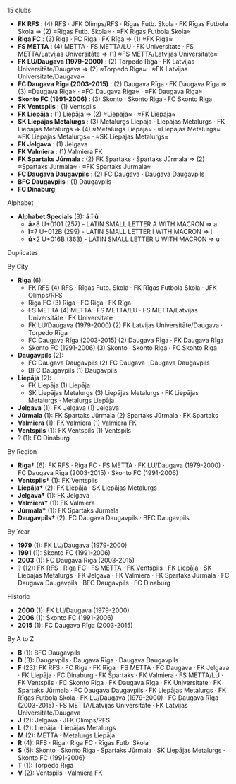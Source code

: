15 clubs

- **FK RFS** : (4) RFS · JFK Olimps/RFS · Rīgas Futb. Skola · FK Rīgas Futbola Skola ⇒ (2) ≈Rigas Futb. Skola≈ · ≈FK Rigas Futbola Skola≈
- **Riga FC** : (3) Riga · FC Riga · FK Rīga ⇒ (1) ≈FK Riga≈
- **FS METTA** : (4) METTA · FS METTA/LU · FK Universitate · FS METTA/Latvijas Universitāte ⇒ (1) ≈FS METTA/Latvijas Universitate≈
- **FK LU/Daugava (1979-2000)** : (2) Torpedo Rīga · FK Latvijas Universitāte/Daugava ⇒ (2) ≈Torpedo Riga≈ · ≈FK Latvijas Universitate/Daugava≈
- **FC Daugava Rīga (2003-2015)** : (2) Daugava Rīga · FK Daugava Rīga ⇒ (3) ≈Daugava Riga≈ · ≈FC Daugava Riga≈ · ≈FK Daugava Riga≈
- **Skonto FC (1991-2006)** : (3) Skonto · Skonto Riga · FC Skonto Riga
- **FK Ventspils** : (1) Ventspils
- **FK Liepāja** : (1) Liepāja ⇒ (2) ≈Liepaja≈ · ≈FK Liepaja≈
- **SK Liepājas Metalurgs** : (3) Metalurgs Liepāja · Liepājas Metalurgs · FK Liepājas Metalurgs ⇒ (4) ≈Metalurgs Liepaja≈ · ≈Liepajas Metalurgs≈ · ≈FK Liepajas Metalurgs≈ · ≈SK Liepajas Metalurgs≈
- **FK Jelgava** : (1) Jelgava
- **FK Valmiera** : (1) Valmiera FK
- **FK Spartaks Jūrmala** : (2) FK Spartaks · Spartaks Jūrmala ⇒ (2) ≈Spartaks Jurmala≈ · ≈FK Spartaks Jurmala≈
- **FC Daugava Daugavpils** : (2) FC Daugava · Daugava Daugavpils
- **BFC Daugavpils** : (1) Daugavpils
- **FC Dinaburg**




Alphabet

- **Alphabet Specials** (3):  **ā**  **ī**  **ū** 
  - **ā**×8 U+0101 (257) - LATIN SMALL LETTER A WITH MACRON ⇒ a
  - **ī**×7 U+012B (299) - LATIN SMALL LETTER I WITH MACRON ⇒ i
  - **ū**×2 U+016B (363) - LATIN SMALL LETTER U WITH MACRON ⇒ u




Duplicates





By City

- **Riga** (6): 
  - FK RFS  (4) RFS · Rīgas Futb. Skola · FK Rīgas Futbola Skola · JFK Olimps/RFS
  - Riga FC  (3) Riga · FC Riga · FK Rīga
  - FS METTA  (4) METTA · FS METTA/LU · FS METTA/Latvijas Universitāte · FK Universitate
  - FK LU/Daugava (1979-2000)  (2) FK Latvijas Universitāte/Daugava · Torpedo Rīga
  - FC Daugava Rīga (2003-2015)  (2) Daugava Rīga · FK Daugava Rīga
  - Skonto FC (1991-2006)  (3) Skonto · Skonto Riga · FC Skonto Riga
- **Daugavpils** (2): 
  - FC Daugava Daugavpils  (2) FC Daugava · Daugava Daugavpils
  - BFC Daugavpils  (1) Daugavpils
- **Liepāja** (2): 
  - FK Liepāja  (1) Liepāja
  - SK Liepājas Metalurgs  (3) Liepājas Metalurgs · FK Liepājas Metalurgs · Metalurgs Liepāja
- **Jelgava** (1): FK Jelgava  (1) Jelgava
- **Jūrmala** (1): FK Spartaks Jūrmala  (2) Spartaks Jūrmala · FK Spartaks
- **Valmiera** (1): FK Valmiera  (1) Valmiera FK
- **Ventspils** (1): FK Ventspils  (1) Ventspils
- ? (1): FC Dinaburg 




By Region

- **Riga†** (6):   FK RFS · Riga FC · FS METTA · FK LU/Daugava (1979-2000) · FC Daugava Rīga (2003-2015) · Skonto FC (1991-2006)
- **Ventspils†** (1):   FK Ventspils
- **Liepāja†** (2):   FK Liepāja · SK Liepājas Metalurgs
- **Jelgava†** (1):   FK Jelgava
- **Valmiera†** (1):   FK Valmiera
- **Jūrmala†** (1):   FK Spartaks Jūrmala
- **Daugavpils†** (2):   FC Daugava Daugavpils · BFC Daugavpils




By Year

- **1979** (1):   FK LU/Daugava (1979-2000)
- **1991** (1):   Skonto FC (1991-2006)
- **2003** (1):   FC Daugava Rīga (2003-2015)
- ? (12):   FK RFS · Riga FC · FS METTA · FK Ventspils · FK Liepāja · SK Liepājas Metalurgs · FK Jelgava · FK Valmiera · FK Spartaks Jūrmala · FC Daugava Daugavpils · BFC Daugavpils · FC Dinaburg




Historic

- **2000** (1):   FK LU/Daugava (1979-2000)
- **2006** (1):   Skonto FC (1991-2006)
- **2015** (1):   FC Daugava Rīga (2003-2015)






By A to Z

- **B** (1): BFC Daugavpils
- **D** (3): Daugavpils · Daugava Rīga · Daugava Daugavpils
- **F** (23): FK RFS · FC Riga · FK Rīga · FS METTA · FC Daugava · FK Jelgava · FK Liepāja · FC Dinaburg · FK Spartaks · FK Valmiera · FS METTA/LU · FK Ventspils · FC Skonto Riga · FK Daugava Rīga · FK Universitate · FK Spartaks Jūrmala · FC Daugava Daugavpils · FK Liepājas Metalurgs · FK Rīgas Futbola Skola · FK LU/Daugava (1979-2000) · FC Daugava Rīga (2003-2015) · FS METTA/Latvijas Universitāte · FK Latvijas Universitāte/Daugava
- **J** (2): Jelgava · JFK Olimps/RFS
- **L** (2): Liepāja · Liepājas Metalurgs
- **M** (2): METTA · Metalurgs Liepāja
- **R** (4): RFS · Riga · Riga FC · Rīgas Futb. Skola
- **S** (5): Skonto · Skonto Riga · Spartaks Jūrmala · SK Liepājas Metalurgs · Skonto FC (1991-2006)
- **T** (1): Torpedo Rīga
- **V** (2): Ventspils · Valmiera FK





